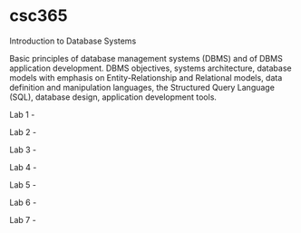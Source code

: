 # csc365

Introduction to Database Systems

Basic principles of database management systems (DBMS) and of DBMS application development. DBMS objectives, systems architecture, database models with emphasis on Entity-Relationship and Relational models, data definition and manipulation languages, the Structured Query Language (SQL), database design, application development tools.

Lab 1 - 

Lab 2 - 

Lab 3 - 

Lab 4 -

Lab 5 -

Lab 6 - 

Lab 7 - 
